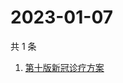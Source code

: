 # 2023-01-07

共 1 条

<!-- BEGIN -->
<!-- 最后更新时间 Sat Jan 07 2023 02:08:56 GMT+0800 (China Standard Time) -->

1. [第十版新冠诊疗方案](https://www.zhihu.com/search?q=第十版新冠诊疗方案)

<!-- END -->
